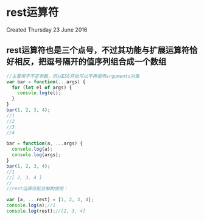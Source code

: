 # rest运算符
Created Thursday 23 June 2016

## rest运算符也是三个点号，不过其功能与扩展运算符恰好相反，把逗号隔开的值序列组合成一个数组
```js
//主要用于不定参数，所以ES6开始可以不再使用arguments对象
var bar = function(...args) {
  for (let el of args) {
	console.log(el);
  }
}
bar(1, 2, 3, 4);
//1
//2
//3
//4

bar = function(a, ...args) {
  console.log(a);
  console.log(args);
}
bar(1, 2, 3, 4);
//1
//[ 2, 3, 4 ]
//
//rest运算符配合解构使用：

var [a, ...rest] = [1, 2, 3, 4];
console.log(a);//1
console.log(rest);//[2, 3, 4]
```
